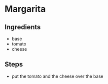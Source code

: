 # Margarita

## Ingredients 

- base 
- tomato
- cheese

## Steps

- put the tomato and the cheese over the base
